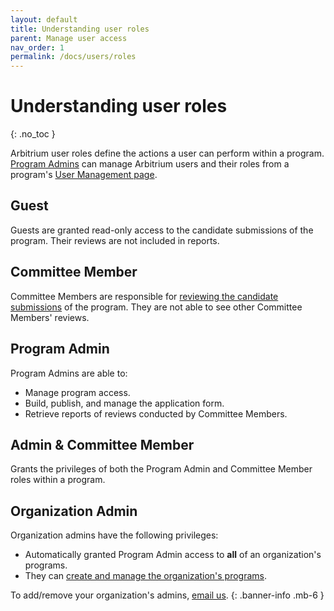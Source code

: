 ```yaml
---
layout: default
title: Understanding user roles
parent: Manage user access
nav_order: 1
permalink: /docs/users/roles
---
```


# Understanding user roles
{: .no_toc }

Arbitrium user roles define the actions a user can perform within a program. [Program Admins](#program-admin) can manage Arbitrium users and their roles from a program's [User Management page](.).

<!-- ## On this page
{: .no_toc .text-delta }

1. TOC
{: toc } -->

## Guest

Guests are granted read-only access to the candidate submissions of the program. Their reviews are not included in reports.

## Committee Member

Committee Members are responsible for [reviewing the candidate submissions](../get-started/committee-members) of the program. They are not able to see other Committee Members' reviews.

## Program Admin

Program Admins are able to:
- Manage program access.
- Build, publish, and manage the application form.
- Retrieve reports of reviews conducted by Committee Members.

## Admin & Committee Member

Grants the privileges of both the Program Admin and Committee Member roles within a program.

## Organization Admin

Organization admins have the following privileges:
- Automatically granted Program Admin access to **all** of an organization's programs.
- They can [create and manage the organization's programs](../manage-organization).

To add/remove your organization's admins, [email us](../contact).
{: .banner-info .mb-6 }

